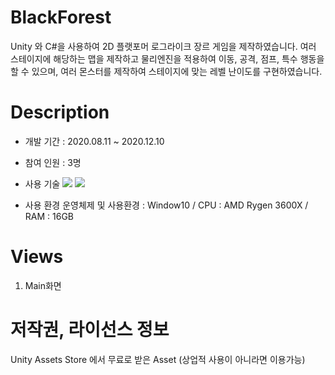 # BlackForest
Unity 와 C#을 사용하여 2D 플랫포머 로그라이크 장르 게임을 제작하였습니다.
여러 스테이지에 해당하는 맵을 제작하고 물리엔진을 적용하여 이동, 공격, 점프, 특수 행동을 할 수 있으며, 여러 몬스터를 제작하여 스테이지에 맞는 레벨 난이도를 구현하였습니다. 

# Description
 - 개발 기간 : 2020.08.11 ~ 2020.12.10
 - 참여 인원 : 3명
 - 사용 기술
    <img src="https://img.shields.io/badge/Unity-FFFFFF?style=for-the-badge&logo=Unity&logoColor=white">
    <img src="https://img.shields.io/badge/C%23-EA4335?style=for-the-badge&logo=C#&logoColor=white">
    
  - 사용 환경
    운영체제 및 사용환경 : Window10 / CPU : AMD Rygen 3600X / RAM : 16GB 
 
# Views
1. Main화면


# 저작권, 라이선스 정보
Unity Assets Store 에서 무료로 받은 Asset (상업적 사용이 아니라면 이용가능)
    
